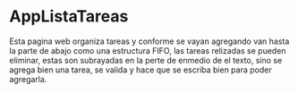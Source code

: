# AppListaTareas
Esta pagina web organiza tareas y conforme se vayan agregando van hasta la parte de abajo como una estructura FIFO, las tareas relizadas se pueden eliminar, estas son subrayadas en la perte de enmedio de el texto, sino se agrega bien una tarea, se valida y hace que se escriba bien para poder agregarla.
